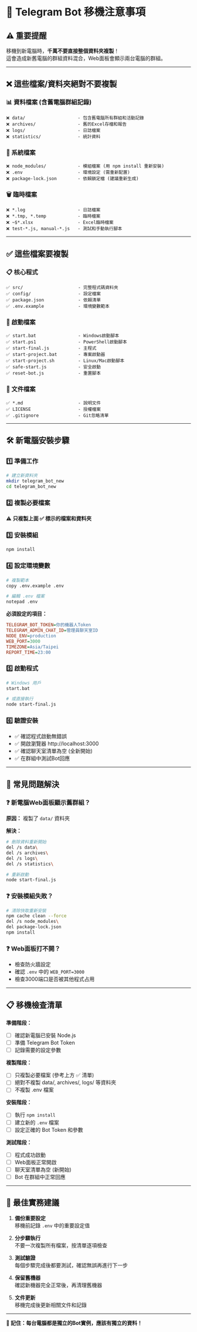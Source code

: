 # 📱 Telegram Bot 移機注意事項

## ⚠️ 重要提醒
移機到新電腦時，**千萬不要直接整個資料夾複製**！  
這會造成新舊電腦的群組資料混合，Web面板會顯示兩台電腦的群組。

---

## ❌ 這些檔案/資料夾絕對不要複製

### 📊 資料檔案 (含舊電腦群組記錄)
```
❌ data/                    - 包含舊電腦所有群組和活動記錄
❌ archives/                - 舊的Excel存檔和報告
❌ logs/                    - 日誌檔案
❌ statistics/              - 統計資料
```

### 🔧 系統檔案
```
❌ node_modules/            - 模組檔案 (用 npm install 重新安裝)
❌ .env                     - 環境設定 (需重新配置)
❌ package-lock.json        - 依賴鎖定檔 (建議重新生成)
```

### 🗑️ 臨時檔案
```
❌ *.log                    - 日誌檔案
❌ *.tmp, *.temp            - 臨時檔案  
❌ ~$*.xlsx                 - Excel臨時檔案
❌ test-*.js, manual-*.js   - 測試和手動執行腳本
```

---

## ✅ 這些檔案要複製

### 📋 核心程式
```
✅ src/                     - 完整程式碼資料夾
✅ config/                  - 設定檔案
✅ package.json             - 依賴清單
✅ .env.example             - 環境變數範本
```

### 🚀 啟動檔案  
```
✅ start.bat                - Windows啟動腳本
✅ start.ps1                - PowerShell啟動腳本
✅ start-final.js           - 主程式
✅ start-project.bat        - 專案啟動器
✅ start-project.sh         - Linux/Mac啟動腳本
✅ safe-start.js            - 安全啟動
✅ reset-bot.js             - 重置腳本
```

### 📄 文件檔案
```
✅ *.md                     - 說明文件
✅ LICENSE                  - 授權檔案
✅ .gitignore               - Git忽略清單
```

---

## 🛠️ 新電腦安裝步驟

### 1️⃣ 準備工作
```bash
# 建立新資料夾
mkdir telegram_bot_new
cd telegram_bot_new
```

### 2️⃣ 複製必要檔案
⚠️ **只複製上面 ✅ 標示的檔案和資料夾**

### 3️⃣ 安裝模組
```bash
npm install
```

### 4️⃣ 設定環境變數
```bash
# 複製範本
copy .env.example .env

# 編輯 .env 檔案
notepad .env
```

**必須設定的項目：**
```ini
TELEGRAM_BOT_TOKEN=你的機器人Token
TELEGRAM_ADMIN_CHAT_ID=管理員聊天室ID
NODE_ENV=production
WEB_PORT=3000
TIMEZONE=Asia/Taipei
REPORT_TIME=23:00
```

### 5️⃣ 啟動程式
```bash
# Windows 用戶
start.bat

# 或直接執行
node start-final.js
```

### 6️⃣ 驗證安裝
- ✅ 確認程式啟動無錯誤
- ✅ 開啟瀏覽器 http://localhost:3000
- ✅ 確認聊天室清單為空 (全新開始)
- ✅ 在群組中測試Bot回應

---

## 🔧 常見問題解決

### ❓ 新電腦Web面板顯示舊群組？
**原因：** 複製了 `data/` 資料夾

**解決：**
```bash
# 刪除資料重新開始
del /s data\
del /s archives\
del /s logs\
del /s statistics\

# 重新啟動
node start-final.js
```

### ❓ 安裝模組失敗？
```bash
# 清除快取重新安裝
npm cache clean --force
del /s node_modules\
del package-lock.json
npm install
```

### ❓ Web面板打不開？
- 檢查防火牆設定
- 確認 `.env` 中的 `WEB_PORT=3000`
- 檢查3000端口是否被其他程式占用

---

## 📋 移機檢查清單

**準備階段：**
- [ ] 確認新電腦已安裝 Node.js
- [ ] 準備 Telegram Bot Token
- [ ] 記錄需要的設定參數

**複製階段：**
- [ ] 只複製必要檔案 (參考上方 ✅ 清單)
- [ ] 絕對不複製 data/, archives/, logs/ 等資料夾
- [ ] 不複製 .env 檔案

**安裝階段：**
- [ ] 執行 `npm install`
- [ ] 建立新的 `.env` 檔案
- [ ] 設定正確的 Bot Token 和參數

**測試階段：**
- [ ] 程式成功啟動
- [ ] Web面板正常開啟
- [ ] 聊天室清單為空 (新開始)
- [ ] Bot 在群組中正常回應

---

## 🎯 最佳實務建議

1. **備份重要設定**  
   移機前記錄 `.env` 中的重要設定值

2. **分步驟執行**  
   不要一次複製所有檔案，按清單逐項檢查

3. **測試驗證**  
   每個步驟完成後都要測試，確認無誤再進行下一步

4. **保留舊機器**  
   確認新機器完全正常後，再清理舊機器

5. **文件更新**  
   移機完成後更新相關文件和記錄

---

**🚨 記住：每台電腦都是獨立的Bot實例，應該有獨立的資料！**